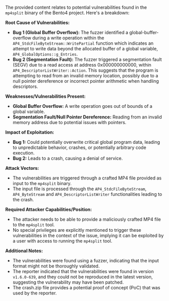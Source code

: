 The provided content relates to potential vulnerabilities found in the `mp4split` binary of the Bento4 project. Here's a breakdown:

**Root Cause of Vulnerabilities:**

*   **Bug 1 (Global Buffer Overflow):** The fuzzer identified a global-buffer-overflow during a write operation within the `AP4_StdcFileByteStream::WritePartial` function which indicates an attempt to write data beyond the allocated buffer of a global variable, `AP4_GlobalOptions::g_Entries`.
*   **Bug 2 (Segmentation Fault):** The fuzzer triggered a segmentation fault (SEGV) due to a read access at address 0x000000000000,  within `AP4_DescriptorListWriter::Action`. This suggests that the program is attempting to read from an invalid memory location, possibly due to a null pointer dereference or incorrect pointer arithmetic when handling descriptors.

**Weaknesses/Vulnerabilities Present:**

*   **Global Buffer Overflow:**  A write operation goes out of bounds of a global variable.
*   **Segmentation Fault/Null Pointer Dereference:** Reading from an invalid memory address due to potential issues with pointers.

**Impact of Exploitation:**

*   **Bug 1:** Could potentially overwrite critical global program data, leading to unpredictable behavior, crashes, or potentially arbitrary code execution.
*   **Bug 2:**  Leads to a crash, causing a denial of service.

**Attack Vectors:**

*   The vulnerabilities are triggered through a crafted MP4 file provided as input to the `mp4split` binary.
*   The input file is processed through the `AP4_StdcFileByteStream`, `AP4_ByteStream` and `AP4_DescriptorListWriter` functionalities leading to the crash.

**Required Attacker Capabilities/Position:**

*   The attacker needs to be able to provide a maliciously crafted MP4 file to the `mp4split` tool.
*   No special privileges are explicitly mentioned to trigger these vulnerabilities in the context of the issue, implying it can be exploited by a user with access to running the `mp4split` tool.

**Additional Notes:**

*   The vulnerabilities were found using a fuzzer, indicating that the input format might not be thoroughly validated.
*   The reporter indicated that the vulnerabilities were found in version `v1.6.0-639`, and they could not be reproduced in the latest version, suggesting the vulnerability may have been patched.
*   The crash.zip file provides a potential proof of concept (PoC) that was used by the reporter.
